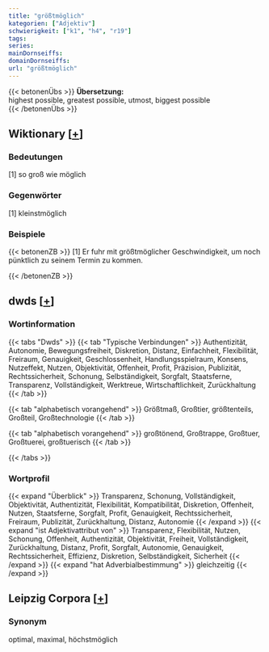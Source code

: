 ```yaml
---
title: "größtmöglich"
kategorien: ["Adjektiv"]
schwierigkeit: ["k1", "h4", "r19"]
tags:
series:
mainDornseiffs:
domainDornseiffs:
url: "größtmöglich"
---
```


{{< betonenÜbs >}}
**Übersetzung:**  
highest possible, greatest possible, utmost, biggest  possible  
{{< /betonenÜbs >}}

## Wiktionary [[+](https://de.wiktionary.org/wiki/größtmöglich)]

### Bedeutungen
[1] so groß wie möglich  

### Gegenwörter
[1] kleinstmöglich  

### Beispiele
{{< betonenZB >}}
[1] Er fuhr mit größtmöglicher Geschwindigkeit, um noch pünktlich zu seinem Termin zu kommen.  

{{< /betonenZB >}}


## dwds [[+](https://www.dwds.de/wb/größtmöglich)]

### Wortinformation
{{< tabs "Dwds" >}}
{{< tab "Typische Verbindungen" >}}
Authentizität, Autonomie, Bewegungsfreiheit, Diskretion, Distanz, Einfachheit, Flexibilität, Freiraum, Genauigkeit, Geschlossenheit, Handlungsspielraum, Konsens, Nutzeffekt, Nutzen, Objektivität, Offenheit, Profit, Präzision, Publizität, Rechtssicherheit, Schonung, Selbständigkeit, Sorgfalt, Staatsferne, Transparenz, Vollständigkeit, Werktreue, Wirtschaftlichkeit, Zurückhaltung
{{< /tab >}}

{{< tab "alphabetisch vorangehend" >}}
Größtmaß, Großtier, größtenteils, Großteil, Großtechnologie
{{< /tab >}}

{{< tab "alphabetisch vorangehend" >}}
großtönend, Großtrappe, Großtuer, Großtuerei, großtuerisch
{{< /tab >}}

{{< /tabs >}}

### Wortprofil
{{< expand "Überblick" >}} Transparenz, Schonung, Vollständigkeit, Objektivität, Authentizität, Flexibilität, Kompatibilität, Diskretion, Offenheit, Nutzen, Staatsferne, Sorgfalt, Profit, Genauigkeit, Rechtssicherheit, Freiraum, Publizität, Zurückhaltung, Distanz, Autonomie {{< /expand >}}
{{< expand "ist Adjektivattribut von" >}} Transparenz, Flexibilität, Nutzen, Schonung, Offenheit, Authentizität, Objektivität, Freiheit, Vollständigkeit, Zurückhaltung, Distanz, Profit, Sorgfalt, Autonomie, Genauigkeit, Rechtssicherheit, Effizienz, Diskretion, Selbständigkeit, Sicherheit {{< /expand >}}
{{< expand "hat Adverbialbestimmung" >}} gleichzeitig {{< /expand >}}

## Leipzig Corpora [[+](https://corpora.uni-leipzig.de/en/res?word=größtmöglich&corpusId=deu_newscrawl-public_2018)]


### Synonym
optimal, maximal, höchstmöglich

